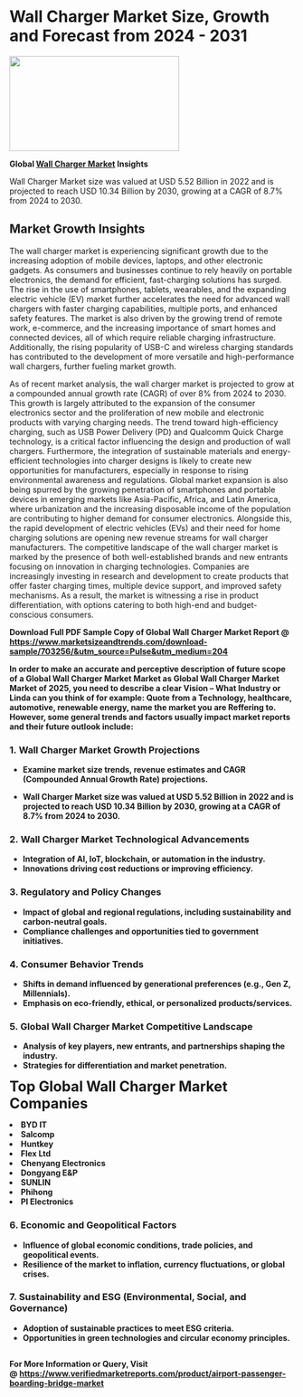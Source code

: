 <H1>Wall Charger Market Size, Growth and Forecast from 2024 - 2031</H1><img class="aligncenter size-medium wp-image-584254" src="https://thirdeyenews.in/wp-content/uploads/2024/09/Global-Market-Research-300x168.jpeg" alt="" width="300" height="168" /><p><strong>Global&nbsp;<a href="https://www.marketsizeandtrends.com/download-sample/703256/&amp;utm_source=Pulse&amp;utm_medium=204">Wall Charger Market</a> Insights</strong></p><p>Wall Charger Market size was valued at USD 5.52 Billion in 2022 and is projected to reach USD 10.34 Billion by 2030, growing at a CAGR of 8.7% from 2024 to 2030.</p><p><h2>Market Growth Insights</h2> <p>The wall charger market is experiencing significant growth due to the increasing adoption of mobile devices, laptops, and other electronic gadgets. As consumers and businesses continue to rely heavily on portable electronics, the demand for efficient, fast-charging solutions has surged. The rise in the use of smartphones, tablets, wearables, and the expanding electric vehicle (EV) market further accelerates the need for advanced wall chargers with faster charging capabilities, multiple ports, and enhanced safety features. The market is also driven by the growing trend of remote work, e-commerce, and the increasing importance of smart homes and connected devices, all of which require reliable charging infrastructure. Additionally, the rising popularity of USB-C and wireless charging standards has contributed to the development of more versatile and high-performance wall chargers, further fueling market growth.</p> <p><strong></strong></p> <p>As of recent market analysis, the wall charger market is projected to grow at a compounded annual growth rate (CAGR) of over 8% from 2024 to 2030. This growth is largely attributed to the expansion of the consumer electronics sector and the proliferation of new mobile and electronic products with varying charging needs. The trend toward high-efficiency charging, such as USB Power Delivery (PD) and Qualcomm Quick Charge technology, is a critical factor influencing the design and production of wall chargers. Furthermore, the integration of sustainable materials and energy-efficient technologies into charger designs is likely to create new opportunities for manufacturers, especially in response to rising environmental awareness and regulations. Global market expansion is also being spurred by the growing penetration of smartphones and portable devices in emerging markets like Asia-Pacific, Africa, and Latin America, where urbanization and the increasing disposable income of the population are contributing to higher demand for consumer electronics. Alongside this, the rapid development of electric vehicles (EVs) and their need for home charging solutions are opening new revenue streams for wall charger manufacturers. The competitive landscape of the wall charger market is marked by the presence of both well-established brands and new entrants focusing on innovation in charging technologies. Companies are increasingly investing in research and development to create products that offer faster charging times, multiple device support, and improved safety mechanisms. As a result, the market is witnessing a rise in product differentiation, with options catering to both high-end and budget-conscious consumers. <p><strong></p><p><span class=""><strong>Download Full PDF Sample Copy of Global Wall Charger Market Report</strong> @ <a href="https://www.marketsizeandtrends.com/download-sample/703256/&amp;utm_source=Pulse&amp;utm_medium=204" target="_blank">https://www.marketsizeandtrends.com/download-sample/703256/&amp;utm_source=Pulse&amp;utm_medium=204</a></span></p><p>In order to make an accurate and perceptive description of future scope of a Global&nbsp;Wall Charger Market Market as Global&nbsp;Wall Charger Market Market of 2025, you need to describe a clear Vision &ndash; What Industry or Linda can you think of for example: Quote from a Technology, healthcare, automotive, renewable energy, name the market you are Reffering to. However, some general trends and factors usually impact market reports and their future outlook include:</p><h3>1.&nbsp;<strong>Wall Charger Market Growth Projections</strong></h3><ul><li>Examine market size trends, revenue estimates and CAGR (Compounded Annual Growth Rate) projections.</li><li><p>Wall Charger Market size was valued at USD 5.52 Billion in 2022 and is projected to reach USD 10.34 Billion by 2030, growing at a CAGR of 8.7% from 2024 to 2030.</p></li></ul><h3>2.&nbsp;<strong>Wall Charger Market Technological Advancements</strong></h3><ul><li>Integration of AI, IoT, blockchain, or automation in the industry.</li><li>Innovations driving cost reductions or improving efficiency.</li></ul><h3>3.&nbsp;<strong>Regulatory and Policy Changes</strong></h3><ul><li>Impact of global and regional regulations, including sustainability and carbon-neutral goals.</li><li>Compliance challenges and opportunities tied to government initiatives.</li></ul><h3>4.&nbsp;<strong>Consumer Behavior Trends</strong></h3><ul><li>Shifts in demand influenced by generational preferences (e.g., Gen Z, Millennials).</li><li>Emphasis on eco-friendly, ethical, or personalized products/services.</li></ul><h3>5.&nbsp;<strong>Global Wall Charger Market Competitive Landscape</strong></h3><ul><li>Analysis of key players, new entrants, and partnerships shaping the industry.</li><li>Strategies for differentiation and market penetration.</li></ul><p data-pm-slice="1 1 []"><span style="color: inherit; font-family: inherit; font-size: 25px;">Top Global Wall Charger Market Companies</span></p><div class="" data-test-id=""><p><li>BYD IT</li><li> Salcomp</li><li> Huntkey</li><li> Flex Ltd</li><li> Chenyang Electronics</li><li> Dongyang E&P</li><li> SUNLIN</li><li> Phihong</li><li> PI Electronics</li></p></div><h3>6.&nbsp;<strong>Economic and Geopolitical Factors</strong></h3><ul><li>Influence of global economic conditions, trade policies, and geopolitical events.</li><li>Resilience of the market to inflation, currency fluctuations, or global crises.</li></ul><h3>7.&nbsp;<strong>Sustainability and ESG (Environmental, Social, and Governance)</strong></h3><ul><li>Adoption of sustainable practices to meet ESG criteria.</li><li>Opportunities in green technologies and circular economy principles.</li></ul><h2><strong style="font-size: 14px;">For More Information or Query, Visit @&nbsp;</strong><a style="background-color: #ffffff; font-size: 14px;" href="https://www.marketsizeandtrends.com/report/wall-charger-market/" target="_blank">https://www.verifiedmarketreports.com/product/airport-passenger-boarding-bridge-market</a></h2>
